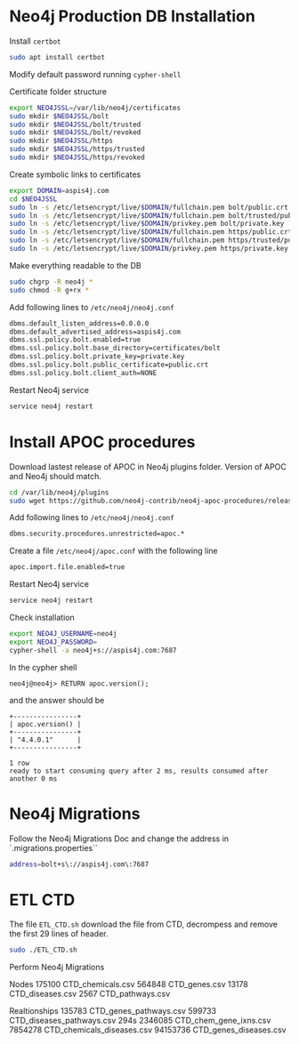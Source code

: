 # Neo4j Production DB Installation

Install `certbot`

```sh
sudo apt install certbot
```

Modify default password running `cypher-shell`

Certificate folder structure
```sh
export NEO4JSSL=/var/lib/neo4j/certificates
sudo mkdir $NEO4JSSL/bolt
sudo mkdir $NEO4JSSL/bolt/trusted
sudo mkdir $NEO4JSSL/bolt/revoked
sudo mkdir $NEO4JSSL/https
sudo mkdir $NEO4JSSL/https/trusted
sudo mkdir $NEO4JSSL/https/revoked
```

Create symbolic links to certificates
```sh
export DOMAIN=aspis4j.com
cd $NEO4JSSL
sudo ln -s /etc/letsencrypt/live/$DOMAIN/fullchain.pem bolt/public.crt
sudo ln -s /etc/letsencrypt/live/$DOMAIN/fullchain.pem bolt/trusted/public.crt
sudo ln -s /etc/letsencrypt/live/$DOMAIN/privkey.pem bolt/private.key
sudo ln -s /etc/letsencrypt/live/$DOMAIN/fullchain.pem https/public.crt
sudo ln -s /etc/letsencrypt/live/$DOMAIN/fullchain.pem https/trusted/public.crt
sudo ln -s /etc/letsencrypt/live/$DOMAIN/privkey.pem https/private.key
```

Make everything readable to the DB
```sh
sudo chgrp -R neo4j *
sudo chmod -R g+rx *
```

Add following lines to `/etc/neo4j/neo4j.conf`
```sh
dbms.default_listen_address=0.0.0.0
dbms.default_advertised_address=aspis4j.com
dbms.ssl.policy.bolt.enabled=true
dbms.ssl.policy.bolt.base_directory=certificates/bolt
dbms.ssl.policy.bolt.private_key=private.key
dbms.ssl.policy.bolt.public_certificate=public.crt
dbms.ssl.policy.bolt.client_auth=NONE
```

Restart Neo4j service
```sh
service neo4j restart
```

# Install APOC procedures

Download lastest release of APOC in Neo4j plugins folder. Version of APOC and Neo4j should match.

```sh
cd /var/lib/neo4j/plugins
sudo wget https://github.com/neo4j-contrib/neo4j-apoc-procedures/releases/download/4.4.0.1/apoc-4.4.0.1-all.jar
```

Add following lines to `/etc/neo4j/neo4j.conf`
```sh
dbms.security.procedures.unrestricted=apoc.*
```

Create a file `/etc/neo4j/apoc.conf` with the following line
```sh
apoc.import.file.enabled=true
```


Restart Neo4j service
```sh
service neo4j restart
```

Check installation
```sh
export NEO4J_USERNAME=neo4j
export NEO4J_PASSWORD=
cypher-shell -a neo4j+s://aspis4j.com:7687
```

In the cypher shell
```
neo4j@neo4j> RETURN apoc.version();
``` 

and the answer should be
```
+----------------+
| apoc.version() |
+----------------+
| "4.4.0.1"      |
+----------------+

1 row
ready to start consuming query after 2 ms, results consumed after another 0 ms
```

# Neo4j Migrations

Follow the Neo4j Migrations Doc and change the address in `.migrations.properties``
```sh
address=bolt+s\://aspis4j.com\:7687
```

 # ETL CTD 

The file `ETL_CTD.sh` download the file from CTD, decrompess and remove the first 29 lines of header.

```sh
sudo ./ETL_CTD.sh
```

Perform Neo4j Migrations

Nodes
     175100 CTD_chemicals.csv
     564848 CTD_genes.csv
      13178 CTD_diseases.csv
       2567 CTD_pathways.csv

Realtionships
     135783 CTD_genes_pathways.csv
     599733 CTD_diseases_pathways.csv 294s
    2346085 CTD_chem_gene_ixns.csv 
    7854278 CTD_chemicals_diseases.csv
   94153736 CTD_genes_diseases.csv


